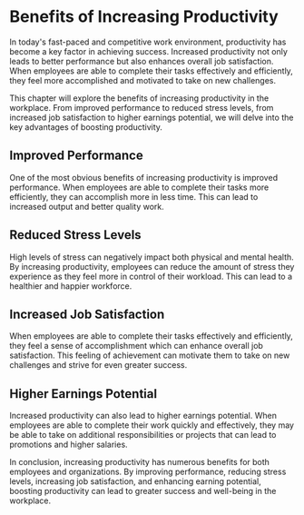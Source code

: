 Benefits of Increasing Productivity
=============================================================

In today's fast-paced and competitive work environment, productivity has become a key factor in achieving success. Increased productivity not only leads to better performance but also enhances overall job satisfaction. When employees are able to complete their tasks effectively and efficiently, they feel more accomplished and motivated to take on new challenges.

This chapter will explore the benefits of increasing productivity in the workplace. From improved performance to reduced stress levels, from increased job satisfaction to higher earnings potential, we will delve into the key advantages of boosting productivity.

Improved Performance
--------------------

One of the most obvious benefits of increasing productivity is improved performance. When employees are able to complete their tasks more efficiently, they can accomplish more in less time. This can lead to increased output and better quality work.

Reduced Stress Levels
---------------------

High levels of stress can negatively impact both physical and mental health. By increasing productivity, employees can reduce the amount of stress they experience as they feel more in control of their workload. This can lead to a healthier and happier workforce.

Increased Job Satisfaction
--------------------------

When employees are able to complete their tasks effectively and efficiently, they feel a sense of accomplishment which can enhance overall job satisfaction. This feeling of achievement can motivate them to take on new challenges and strive for even greater success.

Higher Earnings Potential
-------------------------

Increased productivity can also lead to higher earnings potential. When employees are able to complete their work quickly and effectively, they may be able to take on additional responsibilities or projects that can lead to promotions and higher salaries.

In conclusion, increasing productivity has numerous benefits for both employees and organizations. By improving performance, reducing stress levels, increasing job satisfaction, and enhancing earning potential, boosting productivity can lead to greater success and well-being in the workplace.
